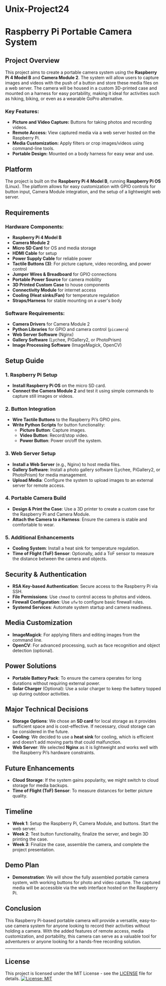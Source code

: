 # Unix-Project24
# Raspberry Pi Portable Camera System

## Project Overview

This project aims to create a portable camera system using the **Raspberry Pi 4 Model B** and **Camera Module 2**. The system will allow users to capture images and videos with the push of a button and store these media files on a web server. The camera will be housed in a custom 3D-printed case and mounted on a harness for easy portability, making it ideal for activities such as hiking, biking, or even as a wearable GoPro alternative.

### Key Features:
- **Picture and Video Capture:** Buttons for taking photos and recording videos.
- **Remote Access:** View captured media via a web server hosted on the Raspberry Pi.
- **Media Customization:** Apply filters or crop images/videos using command-line tools.
- **Portable Design:** Mounted on a body harness for easy wear and use.

## Platform

The project is built on the **Raspberry Pi 4 Model B**, running **Raspberry Pi OS** (Linux). The platform allows for easy customization with GPIO controls for button input, Camera Module integration, and the setup of a lightweight web server.

## Requirements

### Hardware Components:
- **Raspberry Pi 4 Model B**
- **Camera Module 2**
- **Micro SD Card** for OS and media storage
- **HDMI Cable** for setup
- **Power Supply Cable** for reliable power
- **Tactile Buttons (3)**: For picture capture, video recording, and power control
- **Jumper Wires & Breadboard** for GPIO connections
- **Portable Power Source** for camera mobility
- **3D Printed Custom Case** to house components
- **Connectivity Module** for internet access
- **Cooling (Heat sinks/Fan)** for temperature regulation
- **Straps/Harness** for stable mounting on a user's body

### Software Requirements:
- **Camera Drivers** for Camera Module 2
- **Python Libraries** for GPIO and camera control (`picamera`)
- **Web Server Software** (Nginx)
- **Gallery Software** (Lychee, PiGallery2, or PhotoPrism)
- **Image Processing Software** (ImageMagick, OpenCV)

## Setup Guide

### 1. Raspberry Pi Setup
- **Install Raspberry Pi OS** on the micro SD card.
- **Connect the Camera Module 2** and test it using simple commands to capture still images or videos.

### 2. Button Integration
- **Wire Tactile Buttons** to the Raspberry Pi’s GPIO pins.
- **Write Python Scripts** for button functionality:
  - **Picture Button**: Capture images.
  - **Video Button**: Record/stop video.
  - **Power Button**: Power on/off the system.

### 3. Web Server Setup
- **Install a Web Server** (e.g., Nginx) to host media files.
- **Gallery Software**: Install a photo gallery software (Lychee, PiGallery2, or PhotoPrism) for media management.
- **Upload Media**: Configure the system to upload images to an external server for remote access.

### 4. Portable Camera Build
- **Design & Print the Case**: Use a 3D printer to create a custom case for the Raspberry Pi and Camera Module.
- **Attach the Camera to a Harness**: Ensure the camera is stable and comfortable to wear.

### 5. Additional Enhancements
- **Cooling System**: Install a heat sink for temperature regulation.
- **Time of Flight (ToF) Sensor**: Optionally, add a ToF sensor to measure the distance between the camera and objects.

## Security & Authentication

- **RSA Key-based Authentication**: Secure access to the Raspberry Pi via SSH.
- **File Permissions**: Use `chmod` to control access to photos and videos.
- **Firewall Configuration**: Use `ufw` to configure basic firewall rules.
- **Systemd Services**: Automate system startup and camera readiness.

## Media Customization

- **ImageMagick**: For applying filters and editing images from the command line.
- **OpenCV**: For advanced processing, such as face recognition and object detection (optional).

## Power Solutions

- **Portable Battery Pack**: To ensure the camera operates for long durations without requiring external power.
- **Solar Charger** (Optional): Use a solar charger to keep the battery topped up during outdoor activities.

## Major Technical Decisions

- **Storage Options**: We chose an **SD card** for local storage as it provides sufficient space and is cost-effective. If necessary, cloud storage can be considered in the future.
- **Cooling**: We decided to use a **heat sink** for cooling, which is efficient and doesn’t add moving parts that could malfunction.
- **Web Server**: We selected **Nginx** as it is lightweight and works well with the Raspberry Pi’s hardware constraints.

## Future Enhancements

- **Cloud Storage**: If the system gains popularity, we might switch to cloud storage for media backups.
- **Time of Flight (ToF) Sensor**: To measure distances for better picture quality.

## Timeline

- **Week 1**: Setup the Raspberry Pi, Camera Module, and buttons. Start the web server.
- **Week 2**: Test button functionality, finalize the server, and begin 3D printing the case.
- **Week 3**: Finalize the case, assemble the camera, and complete the project presentation.

## Demo Plan

- **Demonstration**: We will show the fully assembled portable camera system, with working buttons for photo and video capture. The captured media will be accessible via the web interface hosted on the Raspberry Pi.

## Conclusion

This Raspberry Pi-based portable camera will provide a versatile, easy-to-use camera system for anyone looking to record their activities without holding a camera. With the added features of remote access, media customization, and portability, this camera can serve as a valuable tool for adventurers or anyone looking for a hands-free recording solution.

---

## License

This project is licensed under the MIT License - see the [LICENSE](LICENSE) file for details.
[![License: MIT](https://img.shields.io/badge/License-MIT-yellow.svg)](https://opensource.org/licenses/MIT)
